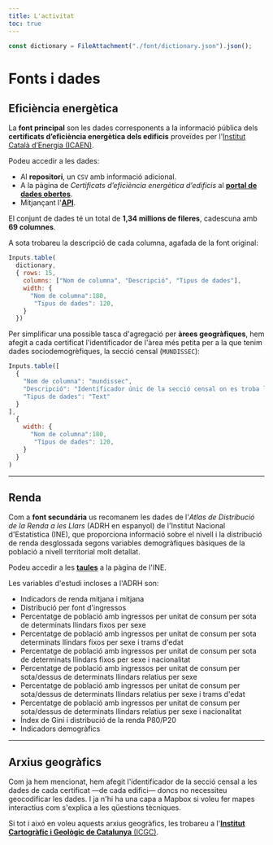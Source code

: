 ```yaml
---
title: L'activitat
toc: true
---
```


```js
const dictionary = FileAttachment("./font/dictionary.json").json();
```

# Fonts i dades

## Eficiència energètica
La **font principal** son les dades corresponents a la informació pública dels **certificats d’eficiència energètica dels edificis** proveïdes per l'[Institut Català d’Energia (ICAEN)](https://icaen.gencat.cat/ca/inici/).

Podeu accedir a les dades:

- Al **repositori**, un `CSV` amb informació adicional.
- A la pàgina de *Certificats d’eficiència energètica d’edificis* al [**portal de dades obertes**](https://analisi.transparenciacatalunya.cat/Energia/Certificats-d-efici-ncia-energ-tica-d-edificis/j6ii-t3w2).
- Mitjançant l'[**API**](https://dev.socrata.com/foundry/analisi.transparenciacatalunya.cat/j6ii-t3w2).

El conjunt de dades té un total de **1,34 millions de fileres**, cadescuna amb **69 columnes**.

A sota trobareu la descripció de cada columna, agafada de la font original:

```js
Inputs.table(
  dictionary,
  { rows: 15,
    columns: ["Nom de columna", "Descripció", "Tipus de dades"],
    width: {
      "Nom de columna":180,
       "Tipus de dades": 120,
    }
  })
```

Per simplificar una possible tasca d'agregació per **àrees geogràfiques**, hem afegit a cada certificat l'identificador de l'àrea més petita per a la que tenim dades sociodemogrèfiques, la secció censal (`MUNDISSEC`):

```js
Inputs.table([
  {
    "Nom de columna": "mundissec",
    "Descripció": "Identificador únic de la secció censal on es troba l'edifici",
    "Tipus de dades": "Text"
  }
],
  {
    width: {
      "Nom de columna":180,
       "Tipus de dades": 120,
    }
  }
)
```
---
## Renda
Com a **font secundária** us recomanem les dades de l'*Atlas de Distribució de la Renda a les Llars* (ADRH en espanyol) de l'Institut Nacional d'Estatística (INE), que proporciona informació sobre el nivell i la distribució de renda desglossada segons variables demogràfiques bàsiques de la població a nivell territorial molt detallat.

Podeu accedir a les [**taules**](https://www.ine.es/dynt3/inebase/es/index.htm?padre=12385&capsel=12384) a la pàgina de l'INE.

Les variables d'estudi incloses a l'ADRH son:

- Indicadors de renda mitjana i mitjana
- Distribució per font d'ingressos
- Percentatge de població amb ingressos per unitat de consum per sota de determinats llindars fixos per sexe
- Percentatge de població amb ingressos per unitat de consum per sota determinats llindars fixos per sexe i trams d'edat
- Percentatge de població amb ingressos per unitat de consum per sota de determinats llindars fixos per sexe i nacionalitat
- Percentatge de població amb ingressos per unitat de consum per sota/dessus de determinats llindars relatius per sexe
- Percentatge de població amb ingressos per unitat de consum per sota/dessus de determinats llindars relatius per sexe i trams d'edat
- Percentatge de població amb ingressos per unitat de consum per sota/dessus de determinats llindars relatius per sexe i nacionalitat
- Índex de Gini i distribució de la renda P80/P20
- Indicadors demogràfics

---

## Arxius geogràfics
Com ja hem mencionat, hem afegit l'identificador de la secció censal a les dades de cada certificat —de cada edifici— doncs no necessiteu geocodificar les dades. I ja n'hi ha una capa a Mapbox si voleu fer mapes interactius com s'explica a les qüestions tècniques.

Si tot i aixó en voleu aquests arxius geogràfics, les trobareu a l'[**Institut Cartogràfic i Geològic de Catalunya** (ICGC)](https://www.icgc.cat/ca/Geoinformacio-i-mapes/Dades-i-productes/Geoinformacio-cartografica/Seccions-censals).